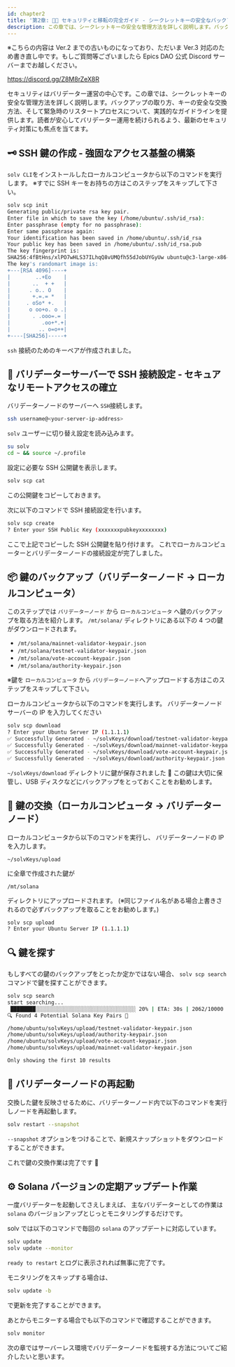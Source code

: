 ```yaml
---
id: chapter2
title: '第2章: 🔐🚚 セキュリティと移転の完全ガイド - シークレットキーの安全なバックアップ、交換、そして定期アップデート作業 💼'
description: この章では、シークレットキーの安全な管理方法を詳しく説明します。バックアップの取り方、キーの安全な交換方法、そして緊急時のリスタートプロセスについて、実践的なガイドラインを提供します。
---
```


※こちらの内容は Ver.2 までの古いものになっており、ただいま Ver.3 対応のため書き直し中です。もしご質問等ございましたら Epics DAO 公式 Discord サーバーまでお越しください。

https://discord.gg/Z8M8rZeX8R

セキュリティはバリデーター運営の中心です。この章では、シークレットキーの安全な管理方法を詳しく説明します。バックアップの取り方、キーの安全な交換方法、そして緊急時のリスタートプロセスについて、実践的なガイドラインを提供します。読者が安心してバリデーター運用を続けられるよう、最新のセキュリティ対策にも焦点を当てます。

## 🗝️ SSH 鍵の作成 - 強固なアクセス基盤の構築

`solv CLI`をインストールしたローカルコンピュータから以下のコマンドを実行します。
※すでに SSH キーをお持ちの方はこのステップをスキップして下さい。

```bash
solv scp init
Generating public/private rsa key pair.
Enter file in which to save the key (/home/ubuntu/.ssh/id_rsa):
Enter passphrase (empty for no passphrase):
Enter same passphrase again:
Your identification has been saved in /home/ubuntu/.ssh/id_rsa
Your public key has been saved in /home/ubuntu/.ssh/id_rsa.pub
The key fingerprint is:
SHA256:4fBtHns/xlPO7wHLS37ILhqQ8vUMQfh55dJobUYGyUw ubuntu@c3-large-x86-bue-1
The key's randomart image is:
+---[RSA 4096]----+
|        ..+Eo    |
|       ..  + +   |
|      . o.. O    |
|       +.=.= *   |
|     . oSo* +.   |
|      o oo+o. o .|
|       . .ooo=.= |
|          .oo+*.+|
|         .. o=o++|
+----[SHA256]-----+
```

`ssh` 接続のためのキーペアが作成されました。

## 🔗 バリデーターサーバーで SSH 接続設定 - セキュアなリモートアクセスの確立

バリデーターノードのサーバーへ `SSH`接続します。

```bash
ssh username@<your-server-ip-address>
```

`solv` ユーザーに切り替え設定を読み込みます。

```bash
su solv
cd ~ && source ~/.profile
```

設定に必要な SSH 公開鍵を表示します。

```bash
solv scp cat
```

この公開鍵をコピーしておきます。

次に以下のコマンドで SSH 接続設定を行います。

```bash
solv scp create
? Enter your SSH Public Key (xxxxxxxpubkeyxxxxxxxx)
```

ここで上記でコピーした SSH 公開鍵を貼り付けます。
これでローカルコンピューターとバリデーターノードの接続設定が完了しました。

## 📦 鍵のバックアップ（バリデーターノード → ローカルコンピュータ）

このステップでは `バリデーターノード` から `ローカルコンピュータ` へ鍵のバックアップを取る方法を紹介します。
`/mt/solana/` ディレクトリにある以下の 4 つの鍵がダウンロードされます。

- `/mt/solana/mainnet-validator-keypair.json`
- `/mt/solana/testnet-validator-keypair.json`
- `/mt/solana/vote-account-keypair.json`
- `/mt/solana/authority-keypair.json`

※鍵を `ローカルコンピュータ` から `バリデーターノード`へアップロードする方はこのステップをスキップして下さい。

ローカルコンピュータから以下のコマンドを実行します。
バリデーターノードサーバーの IP を入力してください

```bash
solv scp download
? Enter your Ubuntu Server IP (1.1.1.1)
✅ Successfully Generated - ~/solvKeys/download/testnet-validator-keypair.json
✅ Successfully Generated - ~/solvKeys/download/mainnet-validator-keypair.json
✅ Successfully Generated - ~/solvKeys/download/vote-account-keypair.json
✅ Successfully Generated - ~/solvKeys/download/authority-keypair.json
```

`~/solvKeys/download` ディレクトリに鍵が保存されました 🎉
この鍵は大切に保管し、USB ディスクなどにバックアップをとっておくことをお勧めします。

## 🔀 鍵の交換（ローカルコンピュータ → バリデーターノード）

ローカルコンピュータから以下のコマンドを実行し、
バリデーターノードの IP を入力します。

`~/solvKeys/upload`

に全章で作成された鍵が

`/mt/solana`

ディレクトリにアップロードされます。
(※同じファイル名がある場合上書きされるので必ずバックアップを取ることをお勧めします。)

```bash
solv scp upload
? Enter your Ubuntu Server IP (1.1.1.1)
```

## 🔍 鍵を探す

もしすべての鍵のバックアップをとったか定かではない場合、
`solv scp search` コマンドで鍵を探すことができます。

```bash
solv scp search
start searching...
 ████████░░░░░░░░░░░░░░░░░░░░░░░░░░░░░░░░ 20% | ETA: 30s | 2062/10000
🔍 Found 4 Potential Solana Key Pairs 🎉

/home/ubuntu/solvKeys/upload/testnet-validator-keypair.json
/home/ubuntu/solvKeys/upload/authority-keypair.json
/home/ubuntu/solvKeys/upload/vote-account-keypair.json
/home/ubuntu/solvKeys/upload/mainnet-validator-keypair.json

Only showing the first 10 results
```

## 🔄 バリデーターノードの再起動

交換した鍵を反映させるために、バリデーターノード内で以下のコマンドを実行しノードを再起動します。

```bash
solv restart --snapshot
```

`--snapshot` オプションをつけることで、新規スナップショットをダウンロードすることができます。

これで鍵の交換作業は完了です 🎉

## ⚙️ Solana バージョンの定期アップデート作業

一度バリデーターを起動してさえしまえば、
主なバリデーターとしての作業は `solana` のバージョンアップとじっとモニタリングするだけです。

solv では以下のコマンドで毎回の `solana` のアップデートに対応しています。

```bash
solv update
solv update --monitor
```

`ready to restart` とログに表示されれば無事に完了です。

モニタリングをスキップする場合は、

```bash
solv update -b
```

で更新を完了することができます。

あとからモニターする場合でも以下のコマンドで確認することができます。

```bash
solv monitor
```

次の章ではサーバーレス環境でバリデーターノードを監視する方法についてご紹介したいと思います。
